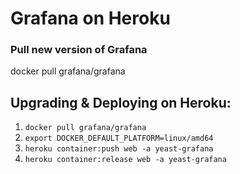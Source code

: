 # Grafana on Heroku
### Pull new version of Grafana
docker pull grafana/grafana

## Upgrading & Deploying on Heroku:

1. `docker pull grafana/grafana`
2. `export DOCKER_DEFAULT_PLATFORM=linux/amd64`
3. `heroku container:push web -a yeast-grafana`
4. `heroku container:release web -a yeast-grafana`
